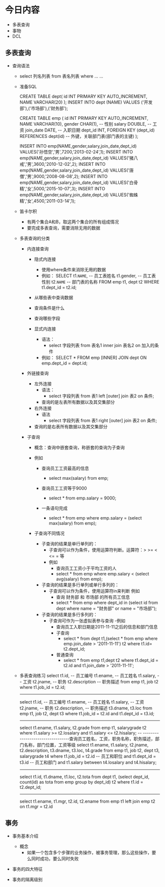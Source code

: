 # 今日内容

- 多表查询
- 事物
- DCL


## 多表查询
- 查询语法
    - select 
        列名列表
    from 
        表名列表
    where
        ... ...
    
    - 准备SQL
        
        CREATE TABLE dept(
            id INT PRIMARY KEY AUTO_INCREMENT,
            NAME VARCHAR(20)
        );
        INSERT INTO dept (NAME) VALUES ('开发部'),('市场部'),('财务部');

        CREATE TABLE emp (
            id INT PRIMARY KEY AUTO_INCREMENT,
            NAME VARCHAR(10),
            gender CHAR(1), -- 性别
            salary DOUBLE, -- 工资
            join_date DATE, -- 入职日期
            dept_id INT,
            FOREIGN KEY (dept_id) REFERENCES dept(id) -- 外键，关联部门表(部门表的主键)
        );
        
        INSERT INTO emp(NAME,gender,salary,join_date,dept_id) VALUES('孙悟空','男',7200,'2013-02-24',1);
        INSERT INTO emp(NAME,gender,salary,join_date,dept_id) VALUES('猪八戒','男',3600,'2010-12-02',2);
        INSERT INTO emp(NAME,gender,salary,join_date,dept_id) VALUES('唐僧','男',9000,'2008-08-08',2);
        INSERT INTO emp(NAME,gender,salary,join_date,dept_id) VALUES('白骨精','女',5000,'2015-10-07',3);
        INSERT INTO emp(NAME,gender,salary,join_date,dept_id) VALUES('蜘蛛精','女',4500,'2011-03-14',1);
     
     - 笛卡尔积
        - 有两个集合A和B，取这两个集合的所有组成情况
        - 要完成多表查询，需要消除无用的数据
     
    - 多表查询的分类
        - 内连接查询
            - 隐式内连接
                - 使用where条件来消除无用的数据
                - 例如：
                    SELECT
                        t1.`NAME`, -- 员工表姓名
                        t1.gender, -- 员工表性别
                        t2.`NAME` -- 部门表的名称
                      FROM
                        emp t1,
                        dept t2
                      WHERE
                        t1.dept_id = t2.id;
                        
            - 从哪些表中查询数据
            - 查询条件是什么
            - 查询哪些字段
            
            - 显式内连接
                - 语法：
                    - select 字段列表 from 表名1 inner join 表名2 on 加入的条件
                - 例如：
                    SELECT
                    	*
                    FROM
                    	emp
                    [INNER] JOIN dept ON emp.dept_id = dept.id;
                
        - 外链接查询
            - 左外连接
                - 语法：
                    - select 字段列表 from 表1 left [outer] join 表2 on 条件;
                - 查询的是左表所有数据以及其交集部分
            - 右外连接
                - 语法
                    - select 字段列表 from 表1 right [outer] join 表2 on 条件;
            - 查询的是右表所有数据以及其交集部分
        
        - 子查询
            - 概念：查询中嵌套查询，称嵌套的查询为子查询
            - 例如
                - 查询员工工资最高的信息
                    - select max(salary) from emp;
                
                - 查询员工工资等于9000
                    - select * from emp.salary = 9000;
                
                - 一条语句完成
                    - select * from emp where emp.salary = (select max(salary) from emp);
                
            - 子查询不同情况
                - 子查询的结果是单行单列的：
                    - 子查询可以作为条件，使用运算符判断。运算符：> >= < <= = 等
                    - 例如
                        - 查询员工工资小于平均工资的人
                        - select * from emp where emp.salary < (select avg(salary) from emp);
                - 子查询的结果是多行单列或单行多列的：
                    - 子查询可以作为条件，使用运算符in来判断
                    例如
                        - 查询 财务部 和 市场部 的所有员工信息
                        - select * from emp where dept_id in (select id from dept where name = "财务部" or name = "市场部");
                - 子查询的结果是多行多列的：
                    - 子查询可作为一张虚拟表参与查询
                    -例如
                        - 查询员工入职日期是2011-11-11之后的信息和部门信息
                        - 子查询
                            - select * from dept t1,(select * from emp where emp.join_date > '2011-11-11') t2 where t1.id= t2.dept_id;
                        - 普通查询
                            - select * from emp t1,dept t2 where t1.dept_id = t2.id and t1.join_date > '2011-11-11';
            
    - 多表查询练习
        select t1.id,         -- 员工编号
               t1.ename,      -- 员工姓名
               t1.salary,     -- 工资
               t2.jname,      -- 职务
               t2.description -- 职务描述
        from emp t1,
             job t2
        where t1.job_id = t2.id;
        
        -- ----------------------------------
        select t1.id,          -- 员工编号
               t1.ename,       -- 员工姓名
               t1.salary,      -- 工资
               t2.jname,       -- 职务
               t2.description, -- 职务描述
               t3.dname,
               t3.loc
        from emp t1,
             job t2,
             dept t3
        where t1.job_id = t2.id
          and t1.dept_id = t3.id;
        -- ---------------------------------
        select t1.ename,
               t1.salary,
               t2.grade
        from emp t1,
             salarygrade t2
        where t1.salary >= t2.losalary
          and t1.salary <= t2.hisalary;
        -- ---------------------------------查询员工姓名，工资，职务名称，职务描述，部门名称，部门位置，工资等级
        select t1.ename,
               t1.salary,
               t2.jname,
               t2.description,
               t3.dname,
               t3.loc,
               t4.grade
        from emp t1,
             job t2,
             dept t3,
             salarygrade t4
        where t1.job_id = t2.id  -- 员工和职位
          and t1.dept_id = t3.id -- 员工和部门
          and t1.salary between t4.losalary and t4.hisalary;
        -- --------------------------
        select t1.id,
               t1.dname,
               t1.loc,
               t2.tota
        from dept t1,
             (select dept_id,
                     count(id) as tota
              from emp
              group by dept_id) t2
        where t1.id = t2.dept_id;
        -- ------------------------
        select
        t1.ename,
        t1.mgr,
        t2.id,
               t2.ename
        from emp t1
        left join emp t2
        on t1.mgr = t2.id
        

## 事务
- 事务基本介绍
    - 概念
        - 如果一个包含多个步骤的业务操作，被事务管理，那么这些操作，要么同时成功，要么同时失败

- 事务的四大特征
- 事务的隔离级别                    

